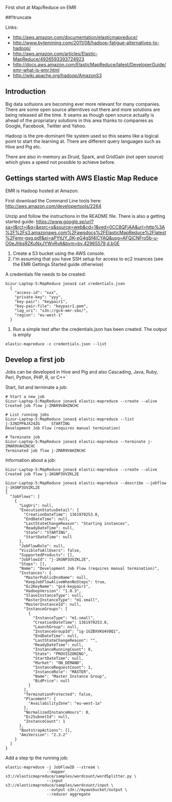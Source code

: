 First shot at Map/Reduce on EMR

[meta:author]: <> (Jonas Colmsjo)
[meta:title]: <> (First Shot at Map/Reduce on EMR)
[meta:date]: <> (2013-02-27)
[meta:nested:key]: <> (Metadata value)

##!!truncate

Links:

 * http://aws.amazon.com/documentation/elasticmapreduce/
 * http://www.bytemining.com/2011/08/hadoop-fatigue-alternatives-to-hadoop/
 * http://aws.amazon.com/articles/Elastic-MapReduce/4926593393724923
 * http://docs.aws.amazon.com/ElasticMapReduce/latest/DeveloperGuide/emr-what-is-emr.html
 * http://wiki.apache.org/hadoop/AmazonS3
 

## Introduction

Big data soltuions are becoming ever more relevant for many companies. There are some 
open source alterntives out there and more solutions are being released all the time.
It seams as though open source actually is ahead of the propriatary solutions in this 
area thanks to companies as Google, Facebook, Twitter and Yahoo.

Hadoop is the pre-dominant file system used so this seams like a logical point to start
the learning at. There are different query languages such as Hive and Pig etc.

There are also in-memory as Druid, Spark, and GridGain (not open source) which gives
a speed not possible to achieve before.


## Gettings started with AWS Elastic Map Reduce

EMR is Hadoop hosted at Amazon.
 
First download the Command Line tools here: http://aws.amazon.com/developertools/2264

Unzip and follow the instructions in the README file. There is also a getting started guide:
https://www.google.se/url?sa=t&rct=j&q=&esrc=s&source=web&cd=1&ved=0CC8QFjAA&url=http%3A%2F%2Fs3.amazonaws.com%2Fawsdocs%2FElasticMapReduce%2Flatest%2Femr-gsg.pdf&ei=aPYtUY_0K-eG4gSf4ICYAQ&usg=AFQjCNFro5b-u-O0eJhbsRZKuNxJYWvRvA&bvm=bv.42965579,d.bGE


1. Create a S3 bucket using the AWS console.
1. I'm assuming that you have SSH setup for access to ec2 insances (see the EMR Gettings 
Started guide otherwise)


A credentials file needs to be created:

```
Gizur-Laptop-5:MapReduce jonas$ cat credentials.json 
  {
    "access-id": "xxx",
    "private-key": "yyy",
    "key-pair": "keypair1",
    "key-pair-file": "keypair1.pem",
    "log_uri": "s3n://gc4-emr-sbx/",
    "region": "eu-west-1"
  }

```

1. Run a simple test after the credentials.json has been created. The output is empty

```
elastic-mapreduce -c credentials.json --list
```


## Develop a first job

Jobs can be developed in Hive and Pig and also Cascading, Java, Ruby, Perl, Python, PHP, R, or C++´

Start, list and terminate a job:

```
# Start a new job
Gizur-Laptop-5:MapReduce jonas$ elastic-mapreduce --create --alive
Created job flow j-2MAR9VAHZNCHC

# List running jobs
Gizur-Laptop-5:MapReduce jonas$ elastic-mapreduce --list
j-3JNIPPAJX24ZG     STARTING                                                         Development Job Flow (requires manual termination)

# Terminate job
Gizur-Laptop-5:MapReduce jonas$ elastic-mapreduce --terminate j-2MAR9VAHZNCHC
Terminated job flow j-2MAR9VAHZNCHC
```

Information about a job:

```
Gizur-Laptop-5:MapReduce jonas$ elastic-mapreduce --create --alive
Created job flow j-1KGNP3UVZKL2E

Gizur-Laptop-5:MapReduce jonas$ elastic-mapreduce --describe --jobflow j-1KGNP3UVZKL2E
{
  "JobFlows": [
    {
      "LogUri": null,
      "ExecutionStatusDetail": {
        "CreationDateTime": 1361970253.0,
        "EndDateTime": null,
        "LastStateChangeReason": "Starting instances",
        "ReadyDateTime": null,
        "State": "STARTING",
        "StartDateTime": null
      },
      "JobFlowRole": null,
      "VisibleToAllUsers": false,
      "SupportedProducts": [],
      "JobFlowId": "j-1KGNP3UVZKL2E",
      "Steps": [],
      "Name": "Development Job Flow (requires manual termination)",
      "Instances": {
        "MasterPublicDnsName": null,
        "KeepJobFlowAliveWhenNoSteps": true,
        "Ec2KeyName": "gc4-keypair1",
        "HadoopVersion": "1.0.3",
        "SlaveInstanceType": null,
        "MasterInstanceType": "m1.small",
        "MasterInstanceId": null,
        "InstanceGroups": [
          {
            "InstanceType": "m1.small",
            "CreationDateTime": 1361970253.0,
            "LaunchGroup": null,
            "InstanceGroupId": "ig-1GZBXVKU4V8Q1",
            "EndDateTime": null,
            "LastStateChangeReason": "",
            "ReadyDateTime": null,
            "InstanceRunningCount": 0,
            "State": "PROVISIONING",
            "StartDateTime": null,
            "Market": "ON_DEMAND",
            "InstanceRequestCount": 1,
            "InstanceRole": "MASTER",
            "Name": "Master Instance Group",
            "BidPrice": null
          }
        ],
        "TerminationProtected": false,
        "Placement": {
          "AvailabilityZone": "eu-west-1a"
        },
        "NormalizedInstanceHours": 0,
        "Ec2SubnetId": null,
        "InstanceCount": 1
      },
      "BootstrapActions": [],
      "AmiVersion": "2.3.2"
    }
  ]
}
```


Add a step tp the running job:

```
elastic-mapreduce -j JobFlowID --stream \
                  --mapper s3://elasticmapreduce/samples/wordcount/wordSplitter.py \ 
                  --input s3://elasticmapreduce/samples/wordcount/input \
                  --output s3n://myawsbucket/output \
                  --reducer aggregate
```





